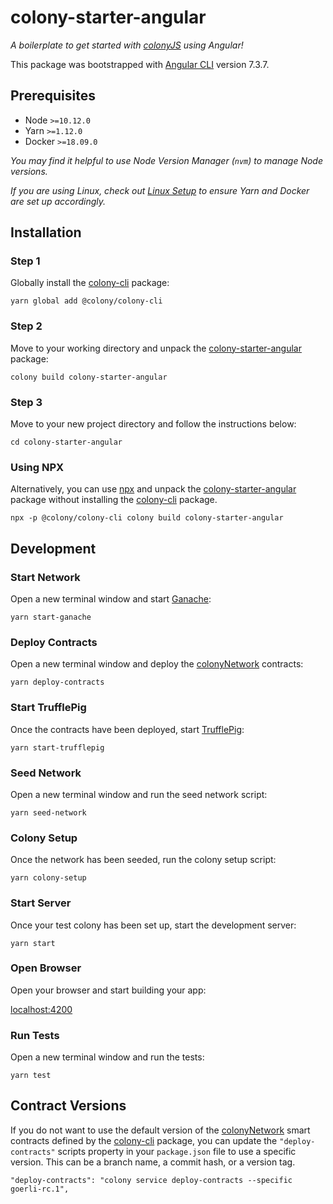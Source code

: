 # colony-starter-angular

_A boilerplate to get started with [colonyJS](https://github.com/JoinColony/colonyJS) using Angular!_

This package was bootstrapped with [Angular CLI](https://github.com/angular/angular-cli) version 7.3.7.

## Prerequisites

- Node `>=10.12.0`
- Yarn `>=1.12.0`
- Docker `>=18.09.0`

_You may find it helpful to use Node Version Manager (`nvm`) to manage Node versions._

_If you are using Linux, check out [Linux Setup](/.github/LINUX_SETUP.md) to ensure Yarn and Docker are set up accordingly._

## Installation

### Step 1

Globally install the [colony-cli](/packages/colony-cli) package:

```
yarn global add @colony/colony-cli
```

### Step 2

Move to your working directory and unpack the [colony-starter-angular](/packages/colony-starter-angular) package:

```
colony build colony-starter-angular
```

### Step 3

Move to your new project directory and follow the instructions below:

```
cd colony-starter-angular
```

### Using NPX

Alternatively, you can use [npx](https://www.npmjs.com/package/npx) and unpack the [colony-starter-angular](/packages/colony-starter-angular) package without installing the [colony-cli](/packages/colony-cli) package.

```
npx -p @colony/colony-cli colony build colony-starter-angular
```

## Development

### Start Network

Open a new terminal window and start [Ganache](https://github.com/trufflesuite/ganache-cli):

```
yarn start-ganache
```

### Deploy Contracts

Open a new terminal window and deploy the [colonyNetwork](https://github.com/JoinColony/colonyNetwork) contracts:

```
yarn deploy-contracts
```

### Start TrufflePig

Once the contracts have been deployed, start [TrufflePig](https://github.com/JoinColony/trufflepig):

```
yarn start-trufflepig
```

### Seed Network

Open a new terminal window and run the seed network script:

```
yarn seed-network
```

### Colony Setup

Once the network has been seeded, run the colony setup script:

```
yarn colony-setup
```

### Start Server

Once your test colony has been set up, start the development server:

```
yarn start
```

### Open Browser

Open your browser and start building your app:

[localhost:4200](http://localhost:4200)

### Run Tests

Open a new terminal window and run the tests:

```
yarn test
```

## Contract Versions

If you do not want to use the default version of the [colonyNetwork](https://github.com/JoinColony/colonyNetwork) smart contracts defined by the [colony-cli](/packages/colony-cli) package, you can update the `"deploy-contracts"` scripts property in your `package.json` file to use a specific version. This can be a branch name, a commit hash, or a version tag.

```
"deploy-contracts": "colony service deploy-contracts --specific goerli-rc.1",
```
